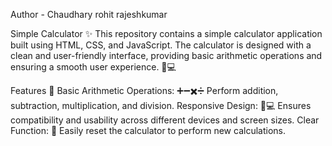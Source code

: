 Author - Chaudhary rohit rajeshkumar

Simple Calculator ✨
This repository contains a simple calculator application built using HTML, CSS, and JavaScript. The calculator is designed with a clean and user-friendly interface, providing basic arithmetic operations and ensuring a smooth user experience. 🧮💻

Features 🌟
Basic Arithmetic Operations: ➕➖✖️➗ Perform addition, subtraction, multiplication, and division.
Responsive Design: 📱💻 Ensures compatibility and usability across different devices and screen sizes.
Clear Function: 🧼 Easily reset the calculator to perform new calculations.
